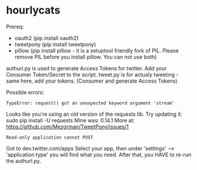 hourlycats
==========

Prereq:
- oauth2 (pip install oauth2)
- tweetpony (pip install tweetpony)
- pillow (pip install pillow - it is a setuptool friendly fork of PIL. Please remove PIL before you install pillow. You can not use both)

authurl.py is used to generate Access Tokens for twitter. Add your Consumer Token/Secret to the script.
tweet.py is for actualy tweeting - same here, add your tokens. (Consumer and generate Access Tokens)

Possible errors:

    TypeError: request() got an unexpected keyword argument 'stream'

Looks like you're using an old version of the requests lib. Try updating it: sudo pip install -U requests
Mine was: 0.14.1
More at: https://github.com/Mezgrman/TweetPony/issues/1

    Read-only application cannot POST

Got to dev.twitter.com/apps
Select your app, then under 'settings' --> 'application type' you will find what you need.
After that, you HAVE to re-run the authurl.py.